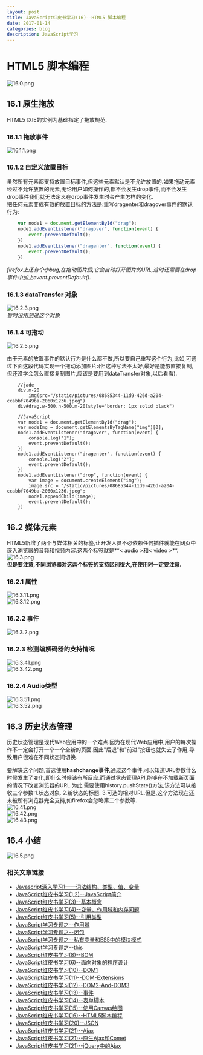 ```yaml
---
layout: post
title: JavaScript红皮书学习(16)--HTML5 脚本编程 
date: 2017-01-14
categories: blog
description: JavaScript学习
---
```


# HTML5 脚本编程       
![16.0.png](http://upload-images.jianshu.io/upload_images/3001083-71187a0ba7a2593e.png?imageMogr2/auto-orient/strip%7CimageView2/2/w/1240)       

## 16.1 原生拖放       
HTML5 以IE的实例为基础指定了拖放规范.       

### 16.1.1 拖放事件       
![16.1.1.png](http://upload-images.jianshu.io/upload_images/3001083-d2a00d08f5ef1bfe.png?imageMogr2/auto-orient/strip%7CimageView2/2/w/1240)       

### 16.1.2 自定义放置目标       
虽然所有元素都支持放置目标事件,但这些元素默认是不允许放置的.如果拖动元素经过不允许放置的元素,无论用户如何操作的,都不会发生drop事件,而不会发生drop事件我们就无法定义在drop事件发生时会产生怎样的变化.       
把任何元素变成有效的放置目标的方法是:重写dragenter和dragover事件的默认行为:       

``` javascript
	var node1 = document.getElementById("drag");
	node1.addEventListener("dragover", function(event) {
		event.preventDefault();
	})
	node1.addEventListener("dragenter", function(event) {
		event.preventDefault();
	})
```
*firefox上还有个小bug,在拖动图片后,它会自动打开图片的URL,这时还需要在drop事件中加上event.preventDefault().*       

### 16.1.3 dataTransfer 对象        
![16.2.3.png](http://upload-images.jianshu.io/upload_images/3001083-92e7785ec6ab2500.png?imageMogr2/auto-orient/strip%7CimageView2/2/w/1240)       
*暂时没用到过这个对象*       

### 16.1.4 可拖动       
![16.2.5.png](http://upload-images.jianshu.io/upload_images/3001083-cb9c953d70996c7a.png?imageMogr2/auto-orient/strip%7CimageView2/2/w/1240)       

由于元素的放置事件的默认行为是什么都不做,所以要自己重写这个行为,比如,可通过下面这段代码实现一个拖动添加图片:(但这种写法不太好,最好是能够直接复制,但还没学会怎么直接复制图片,应该是要用到dataTransfer对象,以后看看).       

```
	//jade 
	div.m-20
		img(src="/static/pictures/08685344-11d9-426d-a204-ccabbf7049ba-2060x1236.jpeg")
	div#drag.w-500.h-500.m-20(style="border: 1px solid black")

	//JavaScript
	var node1 = document.getElementById("drag");
	var nodeImg = document.getElementsByTagName("img")[0];
	node1.addEventListener("dragover", function(event) {
		console.log("1");
		event.preventDefault();
	})
	node1.addEventListener("dragenter", function(event) {
		console.log("2");
		event.preventDefault();
	})
	node1.addEventListener("drop", function(event) {
		var image = document.createElement("img");
		image.src = "/static/pictures/08685344-11d9-426d-a204-ccabbf7049ba-2060x1236.jpeg";
		node1.appendChild(image);
		event.preventDefault();
	})
```

## 16.2 媒体元素       
HTML5新增了两个与媒体相关的标签,让开发人员不必依赖任何插件就能在网页中嵌入浏览器的音频和视频内容.这两个标签就是**< audio >和< video >**.       
![16.3.png](http://upload-images.jianshu.io/upload_images/3001083-09d4b799b575e113.png?imageMogr2/auto-orient/strip%7CimageView2/2/w/1240)       
**但是要注意,不同浏览器对这两个标签的支持区别很大,在使用时一定要注意.**       

### 16.2.1 属性       
![16.3.11.png](http://upload-images.jianshu.io/upload_images/3001083-7d20349a8fc2b28c.png?imageMogr2/auto-orient/strip%7CimageView2/2/w/1240)       
![16.3.12.png](http://upload-images.jianshu.io/upload_images/3001083-5e8d070c5ea55020.png?imageMogr2/auto-orient/strip%7CimageView2/2/w/1240)       

### 16.2.2 事件       
![16.3.2.png](http://upload-images.jianshu.io/upload_images/3001083-c1276200015b9bbf.png?imageMogr2/auto-orient/strip%7CimageView2/2/w/1240)       

### 16.2.3 检测编解码器的支持情况       
![16.3.41.png](http://upload-images.jianshu.io/upload_images/3001083-a99f9ecbf2235c50.png?imageMogr2/auto-orient/strip%7CimageView2/2/w/1240)       
![16.3.42.png](http://upload-images.jianshu.io/upload_images/3001083-6ed36432b0544034.png?imageMogr2/auto-orient/strip%7CimageView2/2/w/1240)       

### 16.2.4 Audio类型       
![16.3.51.png](http://upload-images.jianshu.io/upload_images/3001083-10c01277b0b62314.png?imageMogr2/auto-orient/strip%7CimageView2/2/w/1240)       
![16.3.52.png](http://upload-images.jianshu.io/upload_images/3001083-3fd1a797bc9b4330.png?imageMogr2/auto-orient/strip%7CimageView2/2/w/1240)       

## 16.3 历史状态管理       
历史状态管理是现代Web应用中的一个难点.因为在现代Web应用中,用户的每次操作不一定会打开一个一个全新的页面,因此"后退"和"前进"按钮也就失去了作用,导致用户很难在不同状态间切换.       

要解决这个问题,首选使用**hashchange事件**,通过这个事件,可以知道URL参数什么时候发生了变化,即什么时候该有所反应.而通过状态管理API,能够在不加载新页面的情况下改变浏览器的URL.为此,需要使用history.pushState()方法,该方法可以接收三个参数:1.状态对象. 2.新状态的标题. 3.可选的相对URL.但是,这个方法现在还未被所有浏览器完全支持,如firefox会忽略第二个参数等.       
![16.41.png](http://upload-images.jianshu.io/upload_images/3001083-bec20c03116f8882.png?imageMogr2/auto-orient/strip%7CimageView2/2/w/1240)       
![16.42.png](http://upload-images.jianshu.io/upload_images/3001083-aa7660d17ac6f62b.png?imageMogr2/auto-orient/strip%7CimageView2/2/w/1240)      
![16.43.png](http://upload-images.jianshu.io/upload_images/3001083-0fd0ccae345e4372.png?imageMogr2/auto-orient/strip%7CimageView2/2/w/1240)       

## 16.4 小结       
![16.5.png](http://upload-images.jianshu.io/upload_images/3001083-28c86eedb100aee5.png?imageMogr2/auto-orient/strip%7CimageView2/2/w/1240)       

### 相关文章链接    
 - [Javascript深入学习1——词法结构、类型、值、变量](http://liveipool.com/blog/2016/09/12/learn-javascript-1/)       
 - [JavaScript红皮书学习(1,2)--JavaScript简介](http://liveipool.com/blog/2016/12/14/JavaScript-RedBook-1,2-Introduction/)  
 - [JavaScript红皮书学习(3)--基本概念](http://liveipool.com/blog/2016/12/14/JavaScript-RedBook-3-BasicConcepts/)   
 - [JavaScript红皮书学习(4)--变量、作用域和内存问题](http://liveipool.com/blog/2016/12/19/JavaScript-RedBook-4-Variable-Scope-and-Memory/)    
 - [JavaScript红皮书学习(5)--引用类型](http://liveipool.com/blog/2016/12/22/JavaScript-RedBook-5-Reference-Type)     
 - [JavaScript学习专题之--作用域](http://liveipool.com/blog/2016/12/22/JavaScript-Scope)   
 - [JavaScript学习专题之--闭包](http://liveipool.com/blog/2016/12/23/JavaScript-Closures)     
 - [JavaScript学习专题之--私有变量和ES5中的模块模式](http://liveipool.com/blog/2016/12/24/JavaScript-Private-Variable-and-ES5Modules)      
 - [JavaScript学习专题之--this](http://liveipool.com/blog/2016/12/25/JavaScript-this)       
 - [JavaScript红皮书学习(8)--BOM](http://liveipool.com/blog/2016/12/25/JavaScript-RedBook-8-BOM)             
 - [JavaScript红皮书学习(6)--面向对象的程序设计](http://liveipool.com/blog/2016/12/27/JavaScript-RedBook-6-Object-Oriented)                  
 - [JavaScript红皮书学习(10)--DOM1](http://liveipool.com/blog/2016/12/31/JavaScript-RedBook-10-DOM1)                  
 - [JavaScript红皮书学习(11)--DOM-Extensions](http://liveipool.com/blog/2016/12/31/JavaScript-RedBook-11-DOM-Extensions)                  
 - [JavaScript红皮书学习(12)--DOM2-And-DOM3](http://liveipool.com/blog/2016/12/31/JavaScript-RedBook-12-DOM2-And-DOM3)                  
 - [JavaScript红皮书学习(13)--事件](http://liveipool.com/blog/2017/01/13/JavaScript-RedBook-13-Event)                  
 - [JavaScript红皮书学习(14)--表单脚本](http://liveipool.com/blog/2017/01/13/JavaScript-RedBook-14-Form)                
 - [JavaScript红皮书学习(15)--使用Canvas绘图](http://liveipool.com/blog/2017/01/14/JavaScript-RedBook-15-Canvas)      
 - [JavaScript红皮书学习(16)--HTML5脚本编程](http://liveipool.com/blog/2017/01/14/JavaScript-RedBook-16-HTML5-Scripts-Programming)           
 - [JavaScript红皮书学习(20)--JSON](http://liveipool.com/blog/2017/01/17/JavaScript-RedBook-20-JSON)      
 - [JavaScript红皮书学习(21)--Ajax](http://liveipool.com/blog/2017/01/18/JavaScript-RedBook-21-Ajax)      
 - [JavaScript红皮书学习(21)--原生Ajax和Comet](http://liveipool.com/blog/2017/01/18/JavaScript-RedBook-21-Primary-Ajax-and-Comet)      
 - [JavaScript红皮书学习(21)--jQuery中的Ajax](http://liveipool.com/blog/2017/01/19/JavaScript-RedBook-21-Ajax-in-jQuery)      

